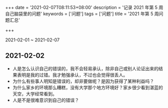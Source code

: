 +++
date = '2021-02-07T08:11:53+08:00'
description = '记录 2021 年第 5 周自己脑袋里的问题'
keywords = ['问题']
tags = ['问题']
title = '2021 年第 5 周问题汇总'

+++

2021-02-01 ~ 2021-02-07

## 2021-02-02

- 人是怎么认识自己的错误的，我不会轻易承认，除非自己或别人论证出来的结果表明是我的过错。我才勉强承认，不过也会觉得很丢人。
- 为什么有些事人明知是错误的，却非要做呢？是因为获得了某种利益吗？
- 为什么家乡的环境那么糟糕，没有大学那个地方环境好？家乡很少看到湛蓝的天空，大学经常看到。
- 人是不是很难意识到自己的错误？
